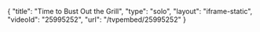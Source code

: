 {
    "title": "Time to Bust Out the Grill",
    "type": "solo",
    "layout": "iframe-static",
    "videoId": "25995252",
    "url": "\/tvpembed\/25995252"
}